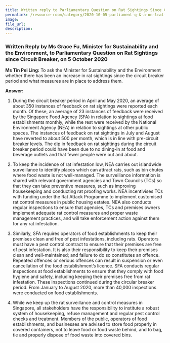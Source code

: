 ```yaml
---  
title: Written reply to Parliamentary Question on Rat Sightings Since Circuit Breaker by Ms Grace Fu, Minister for Sustainability and the Environment  
permalink: /resource-room/category/2020-10-05-parliament-q-&-a-on-lrat-sightings-since-circuit-breaker/  
image:  
file_url:  
description:  
---  
```


### Written Reply by Ms Grace Fu, Minister for Sustainability and the Environment, to Parliamentary Question on Rat Sightings since Circuit Breaker, on 5 October 2020  

**Ms Tin Pei Ling:** To ask the Minister for Sustainability and the Environment whether there has been an increase in rat sightings since the circuit breaker period and what measures are in place to address them.  

**Answer:**  

1. During the circuit breaker period in April and May 2020, an average of about 350 instances of feedback on rat sightings were reported each month. Of these, an average of 23 instances of feedback were received by the Singapore Food Agency (SFA) in relation to sightings at food establishments monthly, while the rest were received by the National Environment Agency (NEA) in relation to sightings at other public spaces. The instances of feedback on rat sightings in July and August have reverted to about 500 per month, which is in line with pre-circuit breaker levels. The dip in feedback on rat sightings during the circuit breaker period could have been due to no dining-in at food and beverage outlets and that fewer people were out and about.  

2. To keep the incidence of rat infestation low, NEA carries out islandwide surveillance to identify places which can attract rats, such as bin chutes where food waste is not well-managed. The surveillance information is shared with relevant government agencies and Town Councils (TCs) so that they can take preventive measures, such as improving housekeeping and conducting rat proofing works. NEA incentivises TCs with funding under the Rat Attack Programme to implement customised rat control measures in public housing estates. NEA also conducts regular inspections to ensure that agencies, TCs and premises owners implement adequate rat control measures and proper waste management practices, and will take enforcement action against them for any rat infestation.  

3. Similarly, SFA requires operators of food establishments to keep their premises clean and free of pest infestations, including rats. Operators must have a pest control contract to ensure that their premises are free of pest infestation. It is also their responsibility to keep their premises clean and well-maintained; and failure to do so constitutes an offence. Repeated offences or serious offences can result in suspension or even cancellation of the food establishment’s licence. SFA conducts regular inspections at food establishments to ensure that they comply with food hygiene and safety, including keeping their premises free from rat infestation. These inspections continued during the circular breaker period. From January to August 2020, more than 40,000 inspections were conducted on food establishments.  

4. While we keep up the rat surveillance and control measures in Singapore, all stakeholders have the responsibility to institute a robust system of housekeeping, refuse management and regular pest control checks and treatment. Members of the public, operators of food establishments, and businesses are advised to store food properly in covered containers, not to leave food or food waste behind, and to bag, tie and properly dispose of food waste into covered bins.  
